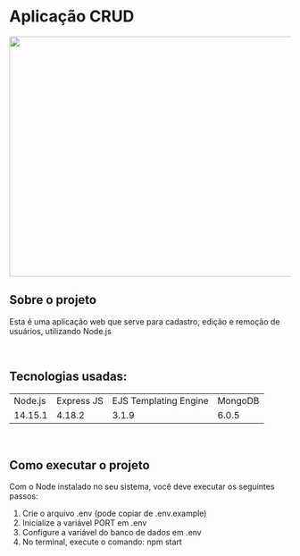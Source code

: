 <h1>Aplicação CRUD</h1>

<img src="https://user-images.githubusercontent.com/123759589/235280621-d462d31e-da7d-44ba-a799-ff05974903ea.png" height="430" width="900">

<br>

## Sobre o projeto

Esta é uma aplicação web que serve para cadastro, edição e remoção de usuários, utilizando Node.js

<br>

## Tecnologias usadas:

<table>
<tr>
<td> Node.js </td>
<td> Express JS </td>
<td> EJS Templating Engine </td>
<td> MongoDB </td>
</tr>
<tr>
<td> 14.15.1 </td>
<td> 4.18.2 </td>
<td> 3.1.9 </td>
<td> 6.0.5 </td>
</tr>
</table>

<br>

## Como executar o projeto

Com o Node instalado no seu sistema, você deve executar os seguintes passos:
1. Crie o arquivo .env (pode copiar de .env.example)
2. Inicialize a variável PORT em .env
3. Configure a variável do banco de dados em .env
4. No terminal, execute o comando: npm start
